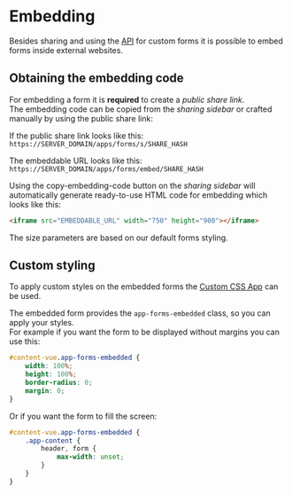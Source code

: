 # Embedding
Besides sharing and using the [API](./API.md) for custom forms it is possible to embed forms inside external
websites.

## Obtaining the embedding code

For embedding a form it is **required** to create a *public share link*.\
The embedding code can be copied from the *sharing sidebar* or crafted manually by using the public share link:

If the public share link looks like this:\
`https://SERVER_DOMAIN/apps/forms/s/SHARE_HASH`

The embeddable URL looks like this:\
`https://SERVER_DOMAIN/apps/forms/embed/SHARE_HASH`

Using the copy-embedding-code button on the *sharing sidebar* will automatically generate ready-to-use HTML code for embedding which looks like this:
```html
<iframe src="EMBEDDABLE_URL" width="750" height="900"></iframe>
```
The size parameters are based on our default forms styling.

## Custom styling
To apply custom styles on the embedded forms the [Custom CSS App](https://apps.nextcloud.com/apps/theming_customcss) can be used.

The embedded form provides the `app-forms-embedded` class, so you can apply your styles.\
For example if you want the form to be displayed without margins you can use this:
```css
#content-vue.app-forms-embedded {
    width: 100%;
    height: 100%;
    border-radius: 0;
    margin: 0;
}
```

Or if you want the form to fill the screen:
```scss
#content-vue.app-forms-embedded {
	.app-content {
		header, form {
			max-width: unset;
		}
	}
}
```
